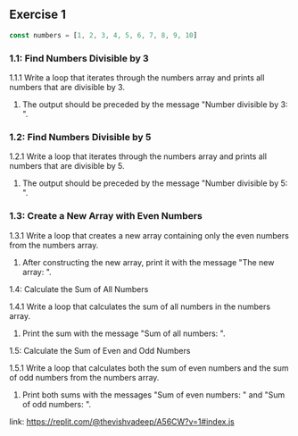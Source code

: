 ## Exercise 1

```js
const numbers = [1, 2, 3, 4, 5, 6, 7, 8, 9, 10]
```

### 1.1: Find Numbers Divisible by 3
1.1.1 Write a loop that iterates through the numbers array and prints all numbers that are divisible by 3.

1. The output should be preceded by the message "Number divisible by 3: ".

### 1.2: Find Numbers Divisible by 5

1.2.1 Write a loop that iterates through the numbers array and prints all numbers that are divisible by 5.

1. The output should be preceded by the message "Number divisible by 5: ".

### 1.3: Create a New Array with Even Numbers

1.3.1 Write a loop that creates a new array containing only the even numbers from the numbers array.
1. After constructing the new array, print it with the message "The new array: ".

1.4: Calculate the Sum of All Numbers

1.4.1 Write a loop that calculates the sum of all numbers in the numbers array.
1. Print the sum with the message "Sum of all numbers: ".

1.5: Calculate the Sum of Even and Odd Numbers

1.5.1 Write a loop that calculates both the sum of even numbers and the sum of odd numbers from the numbers array.
1. Print both sums with the messages "Sum of even numbers: " and "Sum of odd numbers: ".

link: https://replit.com/@thevishvadeep/A56CW?v=1#index.js
